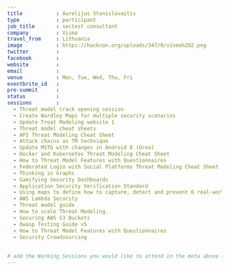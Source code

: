 ```yaml
---
title           : Aurelijus Stanislovaitis
type            : participant
job_title       : sectest consultant
company         : Visma
travel_from     : Lithuania
image           : https://hackcon.org/uploads/347/0/visma%202.png
twitter         : 
facebook        :
website         :
email           :
venue           : Mon, Tue, Wed, Thu, Fri
eventbrite_id   :
pre-summit      :
status          : 
sessions        :
  - Threat model track opening session
  - Create Wardley Maps for multiple security scenarios
  - Update Treat Modeling website 1
  - Threat model cheat sheets
  - API Threat Modeling Cheat Sheet
  - Attack chains as TM technique
  - Update MSTG with changes in Android 8 (Oreo)
  - Docker and Kubernetes Threat Modeling Cheat Sheet
  - How to Threat Model Features with Questionnaires
  - Federated Login with Social Platforms Threat Modeling Cheat Sheet
  - Thinking in Graphs
  - Gamifying Security Dashboards
  - Application Security Verification Standard
  - Using maps to define how to capture, detect and prevent 6 real-world security incidents
  - AWS Lambda Security
  - Threat model guide
  - How to scale Threat Modeling.
  - Securing AWS S3 Buckets
  - Owasp Testing Guide v5
  - How to Threat Model Features with Questionnaires
  - Security Crowdsourcing
  
  
# add the Working Sessions you would like to attend in the meta above (use the session's title) e.g. sessions (one per line): -Security Playbooks Diagrams -Hackathon Daily Sessions
---
```


<!-- put more details about participant here -->
